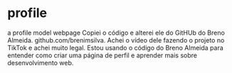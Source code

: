 # profile
a profile model webpage
Copiei o código e alterei ele do GitHUb do Breno Almeida. github.com/brenimsilva.
Achei o vídeo dele fazendo o projeto no TikTok e achei muito legal.
Estou usando o código do Breno Almeida para entender como criar uma página de perfil e aprender mais sobre desenvolvimento web.
